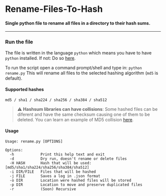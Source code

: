 # Rename-Files-To-Hash
#### Single python file to rename all files in a directory to their hash sums.

---

### Run the file
The file is written in the language `python` which means you have to have `python` installed.
If not: Do so [here](https://www.python.org/).

To run the script open a command prompt/shell and type in: `python rename.py`
This will rename all files to the selected hashing algorithm (`md5` is default).

#### Supported hashes
```
md5 / sha1 / sha224 / sha256 / sha384 / sha512
```

> :warning: **Hashsum libraries can have collisions**: Some hashed files can be diferent and have the same checksum causing one of them to be deleted. You can learn an example of MD5 collision [here](https://www.mscs.dal.ca/~selinger/md5collision/).

#### Usage
```
Usage: rename.py [OPTIONS]

Options:
  -h            Print this help text and exit
  -d            Dry run, doesn't rename or delete files
  -H HASH       Hash that will be used: [md5/sha1/sha224/sha256/sha384/sha512]
  -i DIR/FILE   Files that will be hashed
  -j FILE       Saves a log in .json format
  -o DIR        Location were hashed files will be stored  
  -p DIR        Location to move and preserve duplicated files
  -r            (Soon) Recursive
```
